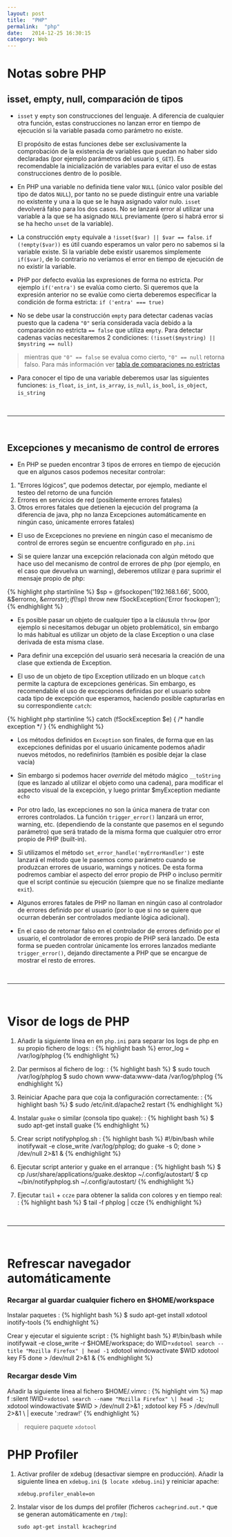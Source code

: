 ```yaml
---
layout: post
title:  "PHP"
permalink:  "php"
date:   2014-12-25 16:30:15
category: Web
---
```

# Notas sobre PHP

## isset, empty, null, comparación de tipos

- `isset` y `empty` son construcciones del lenguaje. A diferencia de cualquier otra función, estas construcciones no lanzan error en tiempo de ejecución si la variable pasada como parámetro no existe.

    El propósito de estas funciones debe ser exclusivamente la comprobación de la existencia de variables que puedan no haber sido declaradas (por ejemplo parámetros del usuario `$_GET`). Es recomendable la inicialización de variables para evitar el uso de estas construcciones dentro de lo posible.

- En PHP una variable no definida tiene valor `NULL` (único valor posible del tipo de datos `NULL`), por tanto no se puede distinguir entre una variable no existente y una a la que se le haya asignado valor nulo. `isset` devolverá falso para los dos casos. No se lanzará error al utilizar una variable a la que se ha asignado `NULL` previamente (pero si habrá error si se ha hecho `unset` de la variable).

- La construcción `empty` equivale a `!isset($var) || $var == false`. `if (!empty($var))` es útil cuando esperamos un valor pero no sabemos si la variable existe. Si la variable debe existir usaremos simplemente `if($var)`, de lo contrario no veríamos el error en tiempo de ejecución de no existir la variable.

- PHP por defecto evalúa las expresiones de forma no estricta. Por ejemplo `if('entra')` se evalúa como cierto. Si queremos que la expresión anterior no se evalúe como cierta deberemos especificar la condición de forma estricta: `if ('entra' === true)`

- No se debe usar la construcción `empty` para detectar cadenas vacías puesto que la cadena `"0"` sería considerada vacía debido a la comparación no estricta `== false` que utiliza `empty`. Para detectar cadenas vacías necesitaremos 2 condiciones: `(!isset($mystring) || $mystring == null)`

> mientras que `"0" == false` se evalua como cierto, `"0" == null` retorna falso. Para más información ver [tabla de comparaciones no estrictas](http://php.net/manual/en/types.comparisons.php)

- Para conocer el tipo de una variable deberemos usar las siguientes funciones: `is_float`, `is_int`, `is_array`, `is_null`, `is_bool`, `is_object`, `is_string`


<br />

---
<br />


## Excepciones y mecanismo de control de errores

- En PHP se pueden encontrar 3 tipos de errores en tiempo de ejecución que en algunos casos podemos necesitar controlar:

1. "Errores lógicos”, que podemos detectar, por ejemplo, mediante el testeo del retorno de una función
2. Errores en servicios de red (posiblemente errores fatales)
3. Otros errores fatales que detienen la ejecución del programa (a diferencia de java, php no lanza Excepciones automáticamente en ningún caso, únicamente errores fatales)

- El uso de Excepciones no previene en ningún caso el mecanismo de control de errores según se encuentre configurado en `php.ini`

- Si se quiere lanzar una excepción relacionada con algún método que hace uso del mecanismo de control de errores de php (por ejemplo, en el caso que devuelva un warning), deberemos utilizar `@` para suprimir el mensaje propio de php:

{% highlight php startinline %}
$sp = @fsockopen('192.168.1.66', 5000, &$errorno, &$errorstr);
if (!$sp)
    throw new fSockException('Error fsockopen');
{% endhighlight %}

- Es posible pasar un objeto de cualquier tipo a la cláusula `throw` (por ejemplo si necesitamos debugar un objeto problemático), sin embargo lo más habitual es utilizar un objeto de la clase Exception o una clase derivada de esta misma clase.

- Para definir una excepción del usuario será necesaria la creación de una clase que extienda de Exception.

- El uso de un objeto de tipo Exception utilizado en un bloque `catch` permite la captura de excepciones genéricas. Sin embargo, es recomendable el uso de excepciones definidas por el usuario sobre cada tipo de excepción que esperamos, haciendo posible capturarlas en su correspondiente `catch`:

{% highlight php startinline %}
    catch (fSockException $e) {
        /* handle exception */
    }
{% endhighlight %}

- Los métodos definidos en `Exception` son finales, de forma que en las excepciones definidas por el usuario únicamente podemos añadir nuevos métodos, no redefinirlos (también es posible dejar la clase vacía)

- Sin embargo si podemos hacer <i>override</i> del método mágico `__toString` (que es lanzado al utilizar el objeto como una cadena), para modificar el aspecto visual de la excepción, y luego printar $myException mediante `echo`

- Por otro lado, las excepciones no son la única manera de tratar con errores controlados. La función `trigger_error()` lanzará un error, warning, etc. (dependiendo de la constante que pasemos en el segundo parámetro) que será tratado de la misma forma que cualquier otro error propio de PHP (built-in).

- Si utilizamos el método `set_error_handle('myErrorHandler')` este lanzará el método que le pasemos como parámetro cuando se produzcan errores de usuario, warnings y notices. De esta forma podremos cambiar el aspecto del error propio de PHP o incluso permitir que el script continúe su ejecución (siempre que no se finalize mediante `exit`).

- Algunos errores fatales de PHP no llaman en ningún caso al controlador de errores definido por el usuario (por lo que si no se quiere que ocurran deberán ser controlados mediante lógica adicional).

- En el caso de retornar falso en el controlador de errores definido por el usuario, el controlador de errores propio de PHP será lanzado. De esta forma se pueden controlar únicamente los errores lanzados mediante `trigger_error()`, dejando directamente a PHP que se encargue de mostrar el resto de errores.

<br />

---
<br />

# Visor de logs de PHP

1. Añadir la siguiente línea en en `php.ini` para separar los logs de php en su propio fichero de logs:
: {% highlight bash %}
    error_log = /var/log/phplog
{% endhighlight %}

2. Dar permisos al fichero de log:
: {% highlight bash %}
$ sudo touch /var/log/phplog
$ sudo chown www-data:www-data /var/log/phplog
{% endhighlight %}

3. Reiniciar Apache para que coja la configuración correctamente:
: {% highlight bash %}
    $ sudo /etc/init.d/apache2 restart
{% endhighlight %}

4. Instalar `guake` o similar (consola tipo quake):
: {% highlight bash %}
    $ sudo apt-get install guake
{% endhighlight %}

5. Crear script notifyphplog.sh
: {% highlight bash %}
#!/bin/bash
while inotifywait -e close_write /var/log/phplog; do guake -s 0; done > /dev/null 2>&1 &
{% endhighlight %}

6. Ejecutar script anterior y guake en el arranque
: {% highlight bash %}
$ cp /usr/share/applications/guake.desktop ~/.config/autostart/
$ cp ~/bin/notifyphplog.sh ~/.config/autostart/
{% endhighlight %}

7. Ejecutar `tail` + `ccze` para obtener la salida con colores y en tiempo real:
: {% highlight bash %}
    $ tail -f phplog | ccze
{% endhighlight %}

<br />

---
<br />

# Refrescar navegador automáticamente

### Recargar al guardar cualquier fichero en $HOME/workspace

Instalar paquetes
: {% highlight bash %}
$ sudo apt-get install xdotool inotify-tools
{% endhighlight %}

Crear y ejecutar el siguiente script
: {% highlight bash %}
#!/bin/bash
while inotifywait -e close_write -r $HOME/workspace; do
    WID=`xdotool search --title "Mozilla Firefox" | head -1`
    xdotool windowactivate $WID
    xdotool key F5
done > /dev/null 2>&1 &
{% endhighlight %}

### Recargar desde Vim
Añadir la siguiente línea al fichero $HOME/.vimrc
: {% highlight vim %}
    map <leader>f :silent !WID=`xdotool search --name "Mozilla Firefox" \| head -1`; xdotool windowactivate $WID > /dev/null 2>&1 ; xdotool key F5 > /dev/null 2>&1<CR> \ | execute ':redraw!'
{% endhighlight %}
> requiere paquete `xdotool`

# PHP Profiler

1. Activar profiler de xdebug (desactivar siempre en producción). Añadir la siguiente línea en `xdebug.ini` (`$ locate xdebug.ini`) y reiniciar apache:

    `xdebug.profiler_enable=on`

2. Instalar visor de los dumps del profiler (ficheros `cachegrind.out.*` que se generan automáticamente en `/tmp`):

    `sudo apt-get install kcachegrind`
